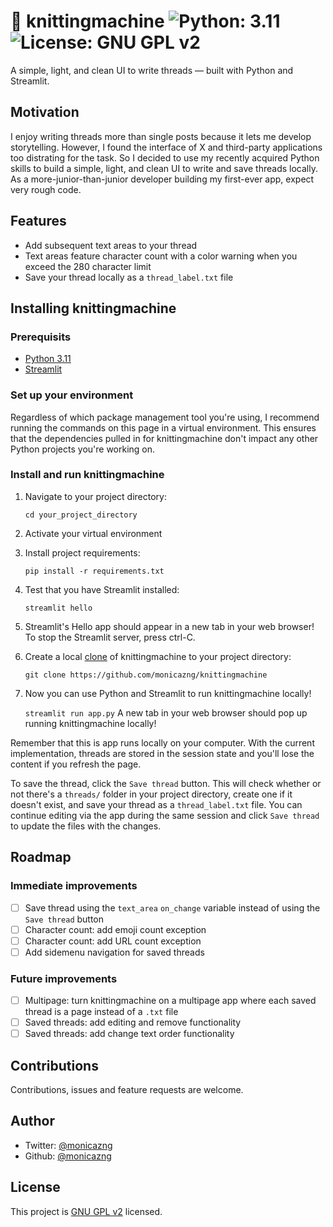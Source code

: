 # 🧶 knittingmachine <img alt="Python: 3.11" src="https://img.shields.io/badge/python-3.11-blue.svg" target="_blank"/> <img alt="License: GNU GPL v2" src="https://img.shields.io/badge/license-GNU_GPL_v2-blue.svg" target="_blank"/>

A simple, light, and clean UI to write threads — built with Python and Streamlit.

## Motivation
I enjoy writing threads more than single posts because it lets me develop storytelling. However, I found the interface of X and third-party applications too distrating for the task. So I decided to use my recently acquired Python skills to build a simple, light, and clean UI to write and save threads locally. As a more-junior-than-junior developer building my first-ever app, expect very rough code. 

## Features
* Add subsequent text areas to your thread
* Text areas feature character count with a color warning when you exceed the 280 character limit
* Save your thread locally as a `thread_label.txt` file

## Installing knittingmachine

### Prerequisits
* [Python 3.11](https://www.python.org/downloads/)
* [Streamlit](https://docs.streamlit.io/library/get-started/installation)

### Set up your environment
Regardless of which package management tool you're using, I recommend running the commands on this page in a virtual environment. This ensures that the dependencies pulled in for knittingmachine don't impact any other Python projects you're working on.

### Install and run knittingmachine
1. Navigate to your project directory:

    `cd your_project_directory`
2. Activate your virtual environment
3. Install project requirements:
    
    `pip install -r requirements.txt`
4. Test that you have Streamlit installed:
    
    `streamlit hello`
5. Streamlit's Hello app should appear in a new tab in your web browser! To stop the Streamlit server, press ctrl-C.
6. Create a local [clone](https://docs.github.com/en/repositories/creating-and-managing-repositories/cloning-a-repository) of knittingmachine to your project directory:
    
    `git clone https://github.com/monicazng/knittingmachine`
7. Now you can use Python and Streamlit to run knittingmachine locally!
    
    `streamlit run app.py`
    A new tab in your web browser should pop up running knittingmachine locally!

Remember that this is app runs locally on your computer. With the current implementation, threads are stored in the session state and you'll lose the content if you refresh the page.

To save the thread, click the `Save thread` button. This will check whether or not there's a `threads/` folder in your project directory, create one if it doesn't exist, and save your thread as a `thread_label.txt` file. You can continue editing via the app during the same session and click `Save thread` to update the files with the changes. 

## Roadmap

### Immediate improvements
- [ ] Save thread using the `text_area` `on_change` variable instead of using the `Save thread` button
- [ ] Character count: add emoji count exception
- [ ] Character count: add URL count exception
- [ ] Add sidemenu navigation for saved threads

### Future improvements
- [ ] Multipage: turn knittingmachine on a multipage app where each saved thread is a page instead of a `.txt` file
- [ ] Saved threads: add editing and remove functionality
- [ ] Saved threads: add change text order functionality

## Contributions
Contributions, issues and feature requests are welcome.

## Author
* Twitter: [@monicazng](https://twitter.com/monicazng)
* Github: [@monicazng](https://github.com/monicazng)

## License
This project is [GNU GPL v2](https://github.com/monicazng/knittingmachine/LICENSE) licensed.